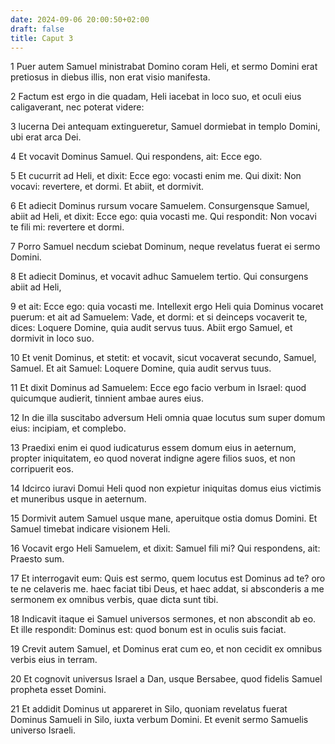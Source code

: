 ```yaml
---
date: 2024-09-06 20:00:50+02:00
draft: false
title: Caput 3
---
```





1 Puer autem Samuel ministrabat Domino coram Heli, et sermo Domini erat pretiosus in diebus illis, non erat visio manifesta.

2 Factum est ergo in die quadam, Heli iacebat in loco suo, et oculi eius caligaverant, nec poterat videre:

3 lucerna Dei antequam extingueretur, Samuel dormiebat in templo Domini, ubi erat arca Dei.

4 Et vocavit Dominus Samuel. Qui respondens, ait: Ecce ego.

5 Et cucurrit ad Heli, et dixit: Ecce ego: vocasti enim me. Qui dixit: Non vocavi: revertere, et dormi. Et abiit, et dormivit.

6 Et adiecit Dominus rursum vocare Samuelem. Consurgensque Samuel, abiit ad Heli, et dixit: Ecce ego: quia vocasti me. Qui respondit: Non vocavi te fili mi: revertere et dormi.

7 Porro Samuel necdum sciebat Dominum, neque revelatus fuerat ei sermo Domini.

8 Et adiecit Dominus, et vocavit adhuc Samuelem tertio. Qui consurgens abiit ad Heli,

9 et ait: Ecce ego: quia vocasti me. Intellexit ergo Heli quia Dominus vocaret puerum: et ait ad Samuelem: Vade, et dormi: et si deinceps vocaverit te, dices: Loquere Domine, quia audit servus tuus. Abiit ergo Samuel, et dormivit in loco suo.

10 Et venit Dominus, et stetit: et vocavit, sicut vocaverat secundo, Samuel, Samuel. Et ait Samuel: Loquere Domine, quia audit servus tuus.

11 Et dixit Dominus ad Samuelem: Ecce ego facio verbum in Israel: quod quicumque audierit, tinnient ambae aures eius.

12 In die illa suscitabo adversum Heli omnia quae locutus sum super domum eius: incipiam, et complebo.

13 Praedixi enim ei quod iudicaturus essem domum eius in aeternum, propter iniquitatem, eo quod noverat indigne agere filios suos, et non corripuerit eos.

14 Idcirco iuravi Domui Heli quod non expietur iniquitas domus eius victimis et muneribus usque in aeternum.

15 Dormivit autem Samuel usque mane, aperuitque ostia domus Domini. Et Samuel timebat indicare visionem Heli.

16 Vocavit ergo Heli Samuelem, et dixit: Samuel fili mi? Qui respondens, ait: Praesto sum.

17 Et interrogavit eum: Quis est sermo, quem locutus est Dominus ad te? oro te ne celaveris me. haec faciat tibi Deus, et haec addat, si absconderis a me sermonem ex omnibus verbis, quae dicta sunt tibi.

18 Indicavit itaque ei Samuel universos sermones, et non abscondit ab eo. Et ille respondit: Dominus est: quod bonum est in oculis suis faciat.

19 Crevit autem Samuel, et Dominus erat cum eo, et non cecidit ex omnibus verbis eius in terram.

20 Et cognovit universus Israel a Dan, usque Bersabee, quod fidelis Samuel propheta esset Domini.

21 Et addidit Dominus ut appareret in Silo, quoniam revelatus fuerat Dominus Samueli in Silo, iuxta verbum Domini. Et evenit sermo Samuelis universo Israeli.


